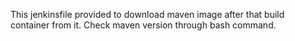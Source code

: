 This jenkinsfile provided to download maven image after that build container from it.
Check maven version through bash command.
